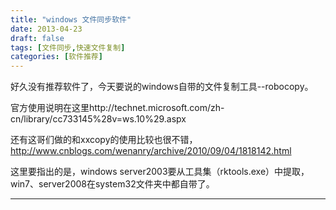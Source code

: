 ```yaml
---
title: "windows 文件同步软件"
date: 2013-04-23
draft: false
tags: [文件同步,快速文件复制]
categories: [软件推荐]
---
```


好久没有推荐软件了，今天要说的windows自带的文件复制工具--robocopy。

官方使用说明在这里http://technet.microsoft.com/zh-cn/library/cc733145%28v=ws.10%29.aspx

还有这哥们做的和xxcopy的使用比较也很不错，http://www.cnblogs.com/wenanry/archive/2010/09/04/1818142.html

这里要指出的是，windows server2003要从工具集（rktools.exe）中提取，win7、server2008在system32文件夹中都自带了。
 
- - -
 